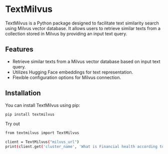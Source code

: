 # TextMilvus

TextMilvus is a Python package designed to facilitate text similarity search using Milvus vector database. It allows users to retrieve similar texts from a collection stored in Milvus by providing an input text query.

## Features

- Retrieve similar texts from a Milvus vector database based on input text query.
- Utilizes Hugging Face embeddings for text representation.
- Flexible configuration options for Milvus connection.

## Installation

You can install TextMilvus using pip:
 ```sh
pip install textmilvus
```
Try out
```sh
from textmilvus import TextMilvus

client = TextMilvus("milvus_url")
print(client.get('cluster_name', 'What is Financial health according to balance sheet of CE INFO System Ltd Company'))
```


